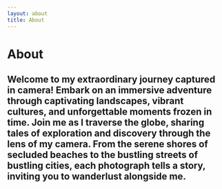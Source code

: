 ```yaml
---
layout: about
title: About
---
```


# About

## Welcome to my extraordinary journey captured in camera! Embark on an immersive adventure through captivating landscapes, vibrant cultures, and unforgettable moments frozen in time. Join me as I traverse the globe, sharing tales of exploration and discovery through the lens of my camera. From the serene shores of secluded beaches to the bustling streets of bustling cities, each photograph tells a story, inviting you to wanderlust alongside me.
